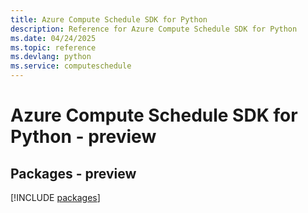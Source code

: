 ```yaml
---
title: Azure Compute Schedule SDK for Python
description: Reference for Azure Compute Schedule SDK for Python
ms.date: 04/24/2025
ms.topic: reference
ms.devlang: python
ms.service: computeschedule
---
```

# Azure Compute Schedule SDK for Python - preview
## Packages - preview
[!INCLUDE [packages](compute-schedule-index.md)]